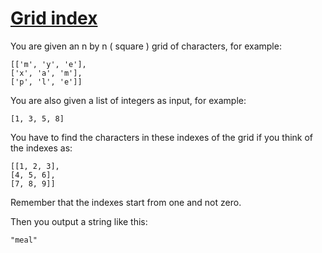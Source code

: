 # [Grid index](https://www.codewars.com/kata/5f5802bf4c2cc4001a6f859e) #

You are given an n by n ( square ) grid of characters, for example:

    [['m', 'y', 'e'], 
    ['x', 'a', 'm'], 
    ['p', 'l', 'e']]

You are also given a list of integers as input, for example:

    [1, 3, 5, 8]

You have to find the characters in these indexes of the grid if you think of the indexes as:

    [[1, 2, 3], 
    [4, 5, 6], 
    [7, 8, 9]]

Remember that the indexes start from one and not zero.

Then you output a string like this:

    "meal"
